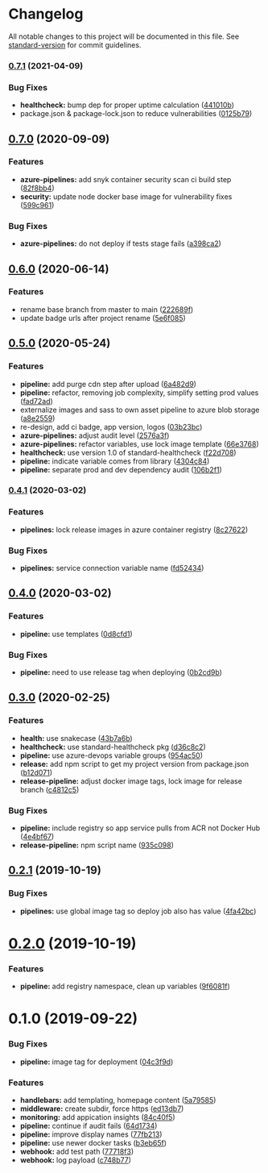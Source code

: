 # Changelog

All notable changes to this project will be documented in this file. See [standard-version](https://github.com/conventional-changelog/standard-version) for commit guidelines.

### [0.7.1](https://github.com/julie-ng/azure-nodejs-demo/compare/v0.7.0...v0.7.1) (2021-04-09)


### Bug Fixes

* **healthcheck:** bump dep for proper uptime calculation ([441010b](https://github.com/julie-ng/azure-nodejs-demo/commit/441010b7c8af659f6478418e5961fc90aa7a9293))
* package.json & package-lock.json to reduce vulnerabilities ([0125b79](https://github.com/julie-ng/azure-nodejs-demo/commit/0125b7931ab4f786f05fbc0bd184c597cf4fdb4d))

## [0.7.0](https://github.com/julie-ng/azure-nodejs-demo/compare/v0.6.0...v0.7.0) (2020-09-09)


### Features

* **azure-pipelines:** add snyk container security scan ci build step ([82f8bb4](https://github.com/julie-ng/azure-nodejs-demo/commit/82f8bb49163979acbff8aea8982af317975f9ea1))
* **security:** update node docker base image for vulnerability fixes ([599c961](https://github.com/julie-ng/azure-nodejs-demo/commit/599c961cdcbd417a942e4e46c78095cdc57ea4a2))


### Bug Fixes

* **azure-pipelines:** do not deploy if tests stage fails ([a398ca2](https://github.com/julie-ng/azure-nodejs-demo/commit/a398ca20a667546efb29714e3ea8b90fcac56f98))

## [0.6.0](https://github.com/julie-ng/azure-nodejs-demo/compare/v0.5.0...v0.6.0) (2020-06-14)


### Features

* rename base branch from master to main ([222689f](https://github.com/julie-ng/azure-nodejs-demo/commit/222689f0afa191abfcbf842247e0267abd5b7189))
* update badge urls after project rename ([5e6f085](https://github.com/julie-ng/azure-nodejs-demo/commit/5e6f0852149b19233080574d50c711f32675b805))

## [0.5.0](https://github.com/julie-ng/azure-nodejs-demo/compare/v0.4.1...v0.5.0) (2020-05-24)


### Features

* **pipeline:** add purge cdn step after upload ([6a482d9](https://github.com/julie-ng/azure-nodejs-demo/commit/6a482d9a771258ef8abd9ef3821294a824766689))
* **pipeline:** refactor, removing job complexity, simplify setting prod values ([fad72ad](https://github.com/julie-ng/azure-nodejs-demo/commit/fad72adfb0cb948c658a17f759da82f6ea86b413))
* externalize images and sass to own asset pipeline to azure blob storage ([a8e2559](https://github.com/julie-ng/azure-nodejs-demo/commit/a8e2559001d50d2e1d3cd34cef2d37646e8cc38a))
* re-design, add ci badge, app version, logos ([03b23bc](https://github.com/julie-ng/azure-nodejs-demo/commit/03b23bc03ac556ec4acbf38bc515e09f9da1a9eb))
* **azure-pipelines:** adjust audit level ([2576a3f](https://github.com/julie-ng/azure-nodejs-demo/commit/2576a3f2a0d948aa0892c3118f10513b4898c08f))
* **azure-pipelines:** refactor variables, use lock image template ([66e3768](https://github.com/julie-ng/azure-nodejs-demo/commit/66e3768cd2a36f77bb4c6457392ddcdea5613284))
* **healthcheck:** use version 1.0 of standard-healthcheck ([f22d708](https://github.com/julie-ng/azure-nodejs-demo/commit/f22d7086952f4def5b0cc235582a57d60f13cb45))
* **pipeline:** indicate variable comes from library ([4304c84](https://github.com/julie-ng/azure-nodejs-demo/commit/4304c84959dca6376d199e16b7b7b8bef7294e5c))
* **pipeline:** separate prod and dev dependency audit ([106b2f1](https://github.com/julie-ng/azure-nodejs-demo/commit/106b2f12f9d4c7e570a8e34a0a3343482d01c86f))

### [0.4.1](https://github.com/julie-ng/azure-nodejs-demo/compare/v0.4.0...v0.4.1) (2020-03-02)


### Features

* **pipelines:** lock release images in azure container registry ([8c27622](https://github.com/julie-ng/azure-nodejs-demo/commit/8c276223b8a51cb521f809e406ad54b20a8bb486))


### Bug Fixes

* **pipelines:** service connection variable name ([fd52434](https://github.com/julie-ng/azure-nodejs-demo/commit/fd52434a7e43e812ec417d01c55c4beef8031d76))

## [0.4.0](https://github.com/julie-ng/azure-nodejs-demo/compare/v0.3.0...v0.4.0) (2020-03-02)


### Features

* **pipeline:** use templates ([0d8cfd1](https://github.com/julie-ng/azure-nodejs-demo/commit/0d8cfd115ec37122c591fa50b7cb67bdfc22ecf8))


### Bug Fixes

* **pipeline:** need to use release tag when deploying ([0b2cd9b](https://github.com/julie-ng/azure-nodejs-demo/commit/0b2cd9b023cc9b9655a0f8f2a018f0515849f300))

## [0.3.0](https://github.com/julie-ng/azure-nodejs-demo/compare/v0.2.1...v0.3.0) (2020-02-25)


### Features

* **health:** use snakecase ([43b7a6b](https://github.com/julie-ng/azure-nodejs-demo/commit/43b7a6bcf44b8b6345c00710066cb6c1c2f81e86))
* **healthcheck:** use standard-healthcheck pkg ([d36c8c2](https://github.com/julie-ng/azure-nodejs-demo/commit/d36c8c22e53f22fc8b2e9813501bbdd72c47a9b4))
* **pipeline:** use azure-devops variable groups ([954ac50](https://github.com/julie-ng/azure-nodejs-demo/commit/954ac506d1d82344d21abca766515638c7a8c54b))
* **release:** add npm script to get my project version from package.json ([b12d071](https://github.com/julie-ng/azure-nodejs-demo/commit/b12d071c784f6d315a67d5146a45ece1b824f50d))
* **release-pipeline:** adjust docker image tags, lock image for release branch ([c4812c5](https://github.com/julie-ng/azure-nodejs-demo/commit/c4812c5c8d559a5631c9ce000da2663ae224c060))


### Bug Fixes

* **pipeline:** include registry so app service pulls from ACR not Docker Hub ([4e4bf67](https://github.com/julie-ng/azure-nodejs-demo/commit/4e4bf6708f765ef5bd1f49e83dec33bd1677decc))
* **release-pipeline:** npm script name ([935c098](https://github.com/julie-ng/azure-nodejs-demo/commit/935c09841d06db985fa4664e9a77357aab79c4ad))

<a name="0.2.1"></a>
## [0.2.1](https://github.com/julie-ng/azure-nodejs-demo/compare/v0.2.0...v0.2.1) (2019-10-19)


### Bug Fixes

* **pipelines:** use global image tag so deploy job also has value ([4fa42bc](https://github.com/julie-ng/azure-nodejs-demo/commit/4fa42bc))



<a name="0.2.0"></a>
# [0.2.0](https://github.com/julie-ng/azure-nodejs-demo/compare/v0.1.0...v0.2.0) (2019-10-19)


### Features

* **pipeline:** add registry namespace, clean up variables ([9f6081f](https://github.com/julie-ng/azure-nodejs-demo/commit/9f6081f))



<a name="0.1.0"></a>
# 0.1.0 (2019-09-22)


### Bug Fixes

* **pipeline:** image tag for deployment ([04c3f9d](https://github.com/julie-ng/azure-nodejs-demo/commit/04c3f9d))


### Features

* **handlebars:** add templating, homepage content ([5a79585](https://github.com/julie-ng/azure-nodejs-demo/commit/5a79585))
* **middleware:** create subdir, force https ([ed13db7](https://github.com/julie-ng/azure-nodejs-demo/commit/ed13db7))
* **monitoring:** add appication insights ([84c40f5](https://github.com/julie-ng/azure-nodejs-demo/commit/84c40f5))
* **pipeline:** continue if audit fails ([64d1734](https://github.com/julie-ng/azure-nodejs-demo/commit/64d1734))
* **pipeline:** improve display names ([77fb213](https://github.com/julie-ng/azure-nodejs-demo/commit/77fb213))
* **pipeline:** use newer docker tasks ([b3eb65f](https://github.com/julie-ng/azure-nodejs-demo/commit/b3eb65f))
* **webhook:** add test path ([77718f3](https://github.com/julie-ng/azure-nodejs-demo/commit/77718f3))
* **webhook:** log payload ([c748b77](https://github.com/julie-ng/azure-nodejs-demo/commit/c748b77))
